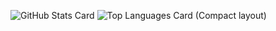 ![GitHub Stats Card](https://github-readme-stats.vercel.app/api?username=Yuulis&count_private=true&theme=algolia)
![Top Languages Card (Compact layout)](https://github-readme-stats.vercel.app/api/top-langs/?username=Yuulis&layout=compact&theme=algolia)
